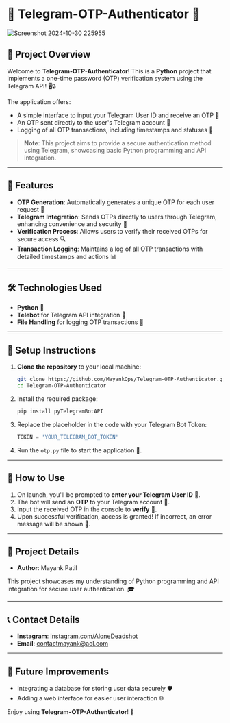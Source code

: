 # 🎉 Telegram-OTP-Authenticator 🎉

![Screenshot 2024-10-30 225955](https://github.com/user-attachments/assets/4961066a-416b-4ee3-8c82-a12810cc9b59)


## 📜 Project Overview
Welcome to **Telegram-OTP-Authenticator**! This is a **Python** project that implements a one-time password (OTP) verification system using the Telegram API! 🖥️🔒

The application offers:
- A simple interface to input your Telegram User ID and receive an OTP 🔐
- An OTP sent directly to the user's Telegram account 📩
- Logging of all OTP transactions, including timestamps and statuses 📜

> **Note**: This project aims to provide a secure authentication method using Telegram, showcasing basic Python programming and API integration.

---

## 🚀 Features
- **OTP Generation**: Automatically generates a unique OTP for each user request 🔑
- **Telegram Integration**: Sends OTPs directly to users through Telegram, enhancing convenience and security 📲
- **Verification Process**: Allows users to verify their received OTPs for secure access 🔍
- **Transaction Logging**: Maintains a log of all OTP transactions with detailed timestamps and actions 📊

---

## 🛠️ Technologies Used
- **Python** 🐍
- **Telebot** for Telegram API integration 📱
- **File Handling** for logging OTP transactions 📂

---

## 🔧 Setup Instructions
1. **Clone the repository** to your local machine:
   ```bash
   git clone https://github.com/MayankOps/Telegram-OTP-Authenticator.git
   cd Telegram-OTP-Authenticator
   ```
2. Install the required package:
   ```bash
   pip install pyTelegramBotAPI
   ```
3. Replace the placeholder in the code with your Telegram Bot Token:
   ```python
   TOKEN = 'YOUR_TELEGRAM_BOT_TOKEN'
   ```
4. Run the `otp.py` file to start the application 🚀.

---

## 📝 How to Use
1. On launch, you'll be prompted to **enter your Telegram User ID** 🔑.
2. The bot will send an **OTP** to your Telegram account 📩.
3. Input the received OTP in the console to **verify** 📜.
4. Upon successful verification, access is granted! If incorrect, an error message will be shown 🚫.

---

## 💼 Project Details
- **Author**: Mayank Patil

This project showcases my understanding of Python programming and API integration for secure user authentication. 🎓

---

## 📞 Contact Details

- **Instagram**: [instagram.com/AloneDeadshot](https://instagram.com/AloneDeadshot)
- **Email**: ‎[contactmayank@aol.com](mailto:contactmayank@aol.com)

---

## 🎯 Future Improvements
- Integrating a database for storing user data securely 🛡️
- Adding a web interface for easier user interaction 🌐

Enjoy using **Telegram-OTP-Authenticator**! 🌟
